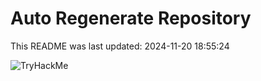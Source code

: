 # Auto Regenerate Repository

This README was last updated: 2024-11-20 18:55:24

 ![TryHackMe](https://tryhackme.com/badge/533634)